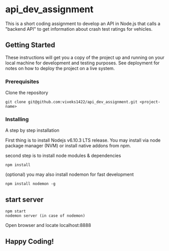 # api_dev_assignment

This is a short coding assignment to develop an API in Node.js that calls a "backend API" to get information about crash test ratings for vehicles.

## Getting Started

These instructions will get you a copy of the project up and running on your local machine for development and testing purposes. See deployment for notes on how to deploy the project on a live system.

### Prerequisites

Clone the repository

```
git clone git@github.com:viveks1422/api_dev_assignment.git <project-name>
```

### Installing

A step by step installation

First thing is to install Nodejs v6.10.3 LTS release. You may install via node package manager (NVM) or install native addons from npm.

second step is to install node modules & dependencies

```
npm install
```

(optional) you may also install nodemon for fast development

```
npm install nodemon -g
```
## start server
 
```
npm start  
nodemon server (in case of nodemon)
```

Open browser and locate localhost:8888

## Happy Coding!


